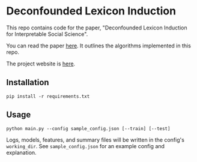 # Deconfounded Lexicon Induction

This repo contains code for the paper, "Deconfounded Lexicon Induction for Interpretable Social Science".

You can read the paper [here](https://nlp.stanford.edu/pubs/pryzant2018lexicon.pdf). It outlines the algorithms implemented in this repo.

The project website is [here](https://nlp.stanford.edu/projects/deconfounded-lexicon-induction/).

## Installation

`pip install -r requirements.txt`

## Usage

`python main.py --config sample_config.json [--train] [--test]`

Logs, models, features, and summary files will be written in the config's `working_dir`. See `sample_config.json` for an example config and explanation. 

